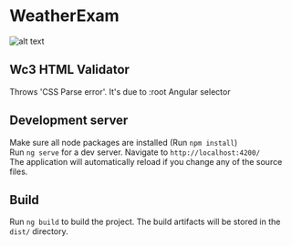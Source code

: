 # WeatherExam
![alt text](https://cdn.discordapp.com/attachments/1026083841791754250/1062711252050251846/image.png)

## Wc3 HTML Validator
Throws 'CSS Parse error'. It's due to :root Angular selector

## Development server
Make sure all node packages are installed (Run `npm install`) <br />
Run `ng serve` for a dev server. Navigate to `http://localhost:4200/` <br />
The application will automatically reload if you change any of the source files.

## Build
Run `ng build` to build the project. The build artifacts will be stored in the `dist/` directory.
